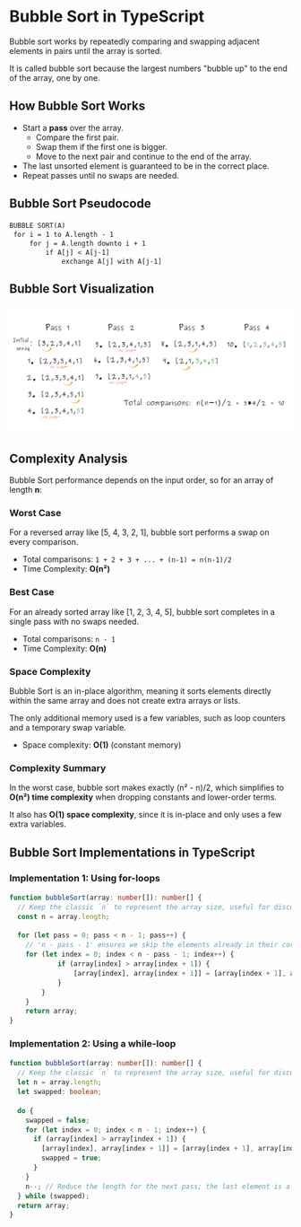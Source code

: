 # Bubble Sort in TypeScript
Bubble sort works by repeatedly comparing and swapping adjacent elements in pairs until the array is sorted.

It is called bubble sort because the largest numbers "bubble up" to the end of the array, one by one.

## How Bubble Sort Works
- Start a **pass** over the array.
   - Compare the first pair.
   - Swap them if the first one is bigger.
   - Move to the next pair and continue to the end of the array.
- The last unsorted element is guaranteed to be in the correct place.
- Repeat passes until no swaps are needed.

## Bubble Sort Pseudocode
```
BUBBLE SORT(A)
 for i = 1 to A.length - 1
     for j = A.length downto i + 1
         if A[j] < A[j-1]
             exchange A[j] with A[j-1]
```
## Bubble Sort Visualization
![Bubble sort](./images/bubble-sort.png)

## Complexity Analysis
Bubble Sort performance depends on the input order, so for an array of length **n**:

### Worst Case
For a reversed array like [5, 4, 3, 2, 1], bubble sort performs a swap on every comparison.

- Total comparisons: `1 + 2 + 3 + ... + (n-1) = n(n-1)/2`
- Time Complexity: **O(n²)**

### Best Case
For an already sorted array like [1, 2, 3, 4, 5], bubble sort completes in a single pass with no swaps needed.

- Total comparisons: `n - 1` 
- Time Complexity: **O(n)**

### Space Complexity
Bubble Sort is an in-place algorithm, meaning it sorts elements directly within the same array and does not create extra arrays or lists. 

The only additional memory used is a few variables, such as loop counters and a temporary swap variable.

- Space complexity: **O(1)** (constant memory)

### Complexity Summary
In the worst case, bubble sort makes exactly (n² - n)/2,
which simplifies to **O(n²) time complexity** when dropping constants and lower-order terms.

It also has **O(1) space complexity**, since it is in-place and only uses a few extra variables.

## Bubble Sort Implementations in TypeScript

### Implementation 1: Using for-loops
```ts
function bubbleSort(array: number[]): number[] {
  // Keep the classic `n` to represent the array size, useful for discussing time complexity.
  const n = array.length;

  for (let pass = 0; pass < n - 1; pass++) {
    // 'n - pass - 1' ensures we skip the elements already in their correct positionse
    for (let index = 0; index < n - pass - 1; index++) {
            if (array[index] > array[index + 1]) {
                [array[index], array[index + 1]] = [array[index + 1], array[index]];
            }
        }
    }
    return array;
}
```

### Implementation 2: Using a while-loop
```ts
function bubbleSort(array: number[]): number[] {
  // Keep the classic `n` to represent the array size, useful for discussing time complexity.
  let n = array.length;
  let swapped: boolean;

  do {
    swapped = false;
    for (let index = 0; index < n - 1; index++) {
      if (array[index] > array[index + 1]) {
        [array[index], array[index + 1]] = [array[index + 1], array[index]];
        swapped = true;
      }
    }
    n--; // Reduce the length for the next pass; the last element is already in its correct place.
  } while (swapped);
  return array;
}
```